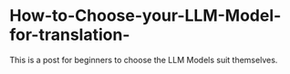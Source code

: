 # How-to-Choose-your-LLM-Model-for-translation-
This is a post for beginners to choose the LLM Models suit themselves. 
